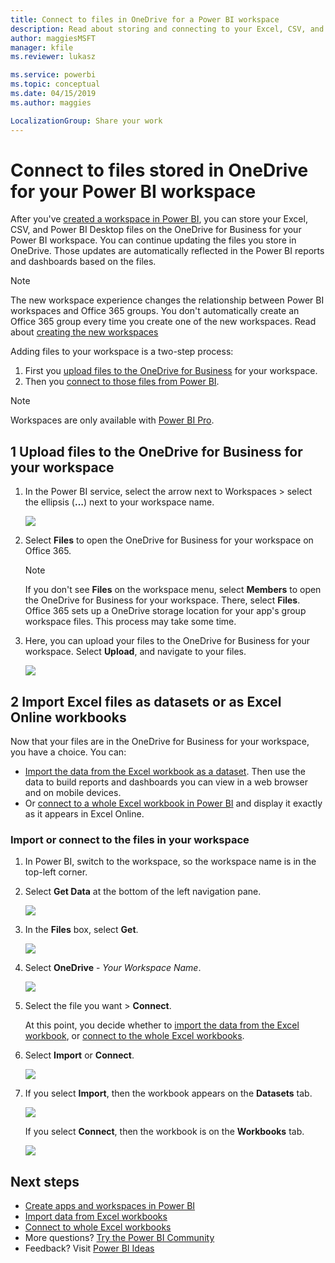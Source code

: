 ```yaml
---
title: Connect to files in OneDrive for a Power BI workspace
description: Read about storing and connecting to your Excel, CSV, and Power BI Desktop files on the OneDrive for your Power BI workspace.
author: maggiesMSFT
manager: kfile
ms.reviewer: lukasz

ms.service: powerbi
ms.topic: conceptual
ms.date: 04/15/2019
ms.author: maggies

LocalizationGroup: Share your work
---
```

# Connect to files stored in OneDrive for your Power BI workspace
After you've [created a workspace in Power BI](service-create-distribute-apps.md), you can store your Excel, CSV, and Power BI Desktop files on the OneDrive for Business for your Power BI workspace. You can continue updating the files you store in OneDrive. Those updates are automatically reflected in the Power BI reports and dashboards based on the files. 

> [!NOTE]
> The new workspace experience changes the relationship between Power BI workspaces and Office 365 groups. You don't automatically create an Office 365 group every time you create one of the new workspaces. Read about [creating the new workspaces](service-create-the-new-workspaces.md)

Adding files to your workspace is a two-step process: 

1. First you [upload files to the OneDrive for Business](service-connect-to-files-in-app-workspace-onedrive-for-business.md#1-upload-files-to-the-onedrive-for-business-for-your-workspace) for your workspace.
2. Then you [connect to those files from Power BI](service-connect-to-files-in-app-workspace-onedrive-for-business.md#2-import-excel-files-as-datasets-or-as-excel-online-workbooks).

> [!NOTE]
> Workspaces are only available with [Power BI Pro](service-features-license-type.md).
> 

## 1 Upload files to the OneDrive for Business for your workspace
1. In the Power BI service, select the arrow next to Workspaces > select the ellipsis (**…**) next to your workspace name. 
   
   ![](media/service-connect-to-files-in-app-workspace-onedrive-for-business/power-bi-app-ellipsis.png)
2. Select **Files** to open the OneDrive for Business for your workspace on Office 365.
   
   > [!NOTE]
   > If you don't see **Files** on the workspace menu, select **Members** to open the OneDrive for Business for your workspace. There, select **Files**. Office 365 sets up a OneDrive storage location for your app's group workspace files. This process may take some time. 
   > 
   > 
3. Here, you can upload your files to the OneDrive for Business for your workspace. Select **Upload**, and navigate to your files.
   
   ![](media/service-connect-to-files-in-app-workspace-onedrive-for-business/pbi_grpfilesonedrive.png)

## 2 Import Excel files as datasets or as Excel Online workbooks
Now that your files are in the OneDrive for Business for your workspace, you have a choice. You can: 

* [Import the data from the Excel workbook as a dataset](service-get-data-from-files.md). Then use the data to build reports and dashboards you can view in a web browser and on mobile devices.
* Or [connect to a whole Excel workbook in Power BI](service-excel-workbook-files.md) and display it exactly as it appears in Excel Online.

### Import or connect to the files in your workspace
1. In Power BI, switch to the workspace, so the workspace name is in the top-left corner. 
2. Select **Get Data** at the bottom of the left navigation pane. 
   
   ![](media/service-connect-to-files-in-app-workspace-onedrive-for-business/power-bi-app-get-data-button.png)
3. In the **Files** box, select **Get**.
   
   ![](media/service-connect-to-files-in-app-workspace-onedrive-for-business/pbi_getfiles.png)
4. Select **OneDrive** - *Your Workspace Name*.
   
    ![](media/service-connect-to-files-in-app-workspace-onedrive-for-business/pbi_grp_one_drive_shrpt.png)
5. Select the file you want > **Connect**.
   
    At this point, you decide whether to [import the data from the Excel workbook](service-get-data-from-files.md), or [connect to the whole Excel workbooks](service-excel-workbook-files.md).
6. Select **Import** or **Connect**.
   
    ![](media/service-connect-to-files-in-app-workspace-onedrive-for-business/pbi_importexceldataorwholecrop.png)
7. If you select **Import**, then the workbook appears on the **Datasets** tab. 
   
    ![](media/service-connect-to-files-in-app-workspace-onedrive-for-business/power-bi-app-excel-file-import.png)
   
    If you select **Connect**, then the workbook is on the **Workbooks** tab.
   
    ![](media/service-connect-to-files-in-app-workspace-onedrive-for-business/power-bi-app-excel-file-connect.png)

## Next steps
* [Create apps and workspaces in Power BI](service-create-distribute-apps.md)
* [Import data from Excel workbooks](service-get-data-from-files.md)
* [Connect to whole Excel workbooks](service-excel-workbook-files.md)
* More questions? [Try the Power BI Community](http://community.powerbi.com/)
* Feedback? Visit [Power BI Ideas](https://ideas.powerbi.com/forums/265200-power-bi)

